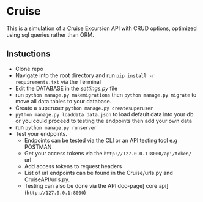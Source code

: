 # Cruise

This is a simulation of a Cruise Excursion API with CRUD options, optimized using sql queries rather than ORM.


## Instuctions

 - Clone repo 
 - Navigate into the root directory and run `pip install -r requirements.txt` via the Terminal
 - Edit the DATABASE in the _settings.py_ file
 - run `python manage.py makemigrations` then `python manage.py migrate` to move all data tables to your database.
 - Create a superuser `python manage.py createsuperuser`
 - `python manage.py loaddata data.json` to load default data into your db or you could proceed to testing the endpoints then add your own data
 - run `python manage.py runserver`
 - Test your endpoints.
    - Endpoints can be tested via the CLI or an API testing tool e.g POSTMAN
    - Get your access tokens via the `http://127.0.0.1:8000/api/token/` url
    - Add access tokens to request headers 
    - List of url endpoints can be found in the Cruise/urls.py and CruiseAPI/urls.py.
    - Testing can also be done via the API doc-page[ core api] (`http://127.0.0.1:8000`)

 